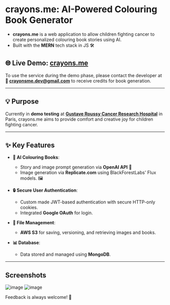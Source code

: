 <a id="readme-top"></a>

# crayons.me: AI-Powered Colouring Book Generator  

- **crayons.me** is a web application to allow children fighting cancer to create personalized colouring book stories using AI.  
- Built with the **MERN** tech stack in JS 🛠️  

## 🌐 Live Demo: [crayons.me](https://crayons.me)  
To use the service during the demo phase, please contact the developer at **📧 crayonsme.dev@gmail.com** to receive credits for book generation.  

---

## 💡 Purpose  
Currently in **demo testing** at [**Gustave Roussy Cancer Research Hospital**](https://guerirlecancer.gustaveroussy.fr/) in Paris, crayons.me aims to provide comfort and creative joy for children fighting cancer.  

---

## ✨ Key Features  
- **🎨 AI Colouring Books**:  
  - Story and image prompt generation via **OpenAI API** 🤖  
  - Image generation via **Replicate.com** using BlackForestLabs' Flux models. 🖼️  

- **🔒 Secure User Authentication**:  
  - Custom made JWT-based authentication with secure HTTP-only cookies.  
  - Integrated **Google OAuth** for login.  

- **📂 File Management**:  
  - **AWS S3** for saving, versioning, and retrieving images and books.  

- **📊 Database**:  
  - Data stored and managed using **MongoDB**.  

---

## Screenshots

![image](https://github.com/user-attachments/assets/023db8c7-6e29-47d9-9db8-c12aac80ea54)
![image](https://github.com/user-attachments/assets/079e5689-1ae6-415e-a7fb-19cc83b2e5aa)

Feedback is always welcome! 🌟  
